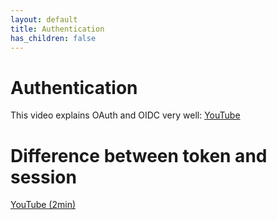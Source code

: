 ```yaml
---
layout: default
title: Authentication
has_children: false
---
```


# Authentication

This video explains OAuth and OIDC very well: [YouTube](https://www.youtube.com/watch?v=996OiexHze0)

# Difference between token and session

[YouTube (2min)](https://www.youtube.com/watch?v=UBUNrFtufWo)
